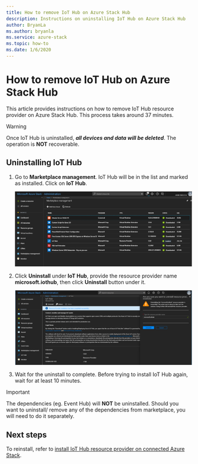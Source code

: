 ```yaml
---
title: How to remove IoT Hub on Azure Stack Hub
description: Instructions on uninstalling IoT Hub on Azure Stack Hub
author: BryanLa
ms.author: bryanla
ms.service: azure-stack
ms.topic: how-to
ms.date: 1/6/2020
---
```


# How to remove IoT Hub on Azure Stack Hub

This article provides instructions on how to remove IoT Hub resource provider on Azure Stack Hub. This process takes around 37 minutes.

> [!WARNING]
> Once IoT Hub is uninstalled, **_all devices and data will be deleted_**. The operation is **NOT** recoverable.

## Uninstalling IoT Hub

1) Go to **Marketplace management**. IoT Hub will be in the list and marked as installed. Click on **IoT Hub**.

    [![Resource provider list](../operator/media/iot-hub-rp-remove/uninstall1.png)](../operator/media/iot-hub-rp-remove/uninstall1.png#lightbox)

2) Click **Uninstall** under **IoT Hub**, provide the resource provider name **microsoft.iothub**, then click **Uninstall** button under it.

    [![Uninstall IoT Hub and confirm](../operator/media/iot-hub-rp-remove/uninstall2.png)](../operator/media/iot-hub-rp-remove/uninstall2.png#lightbox)

3) Wait for the uninstall to complete. Before trying to install IoT Hub again, wait for at least 10 minutes.

>[!IMPORTANT]
>The dependencies (eg. Event Hub) will **NOT** be uninstalled. Should you want to uninstall/ remove any of the dependencies from marketplace, you will need to do it separately.

## Next steps

To reinstall, refer to [install IoT Hub resource provider on connected Azure Stack](iot-hub-rp-install.md).
